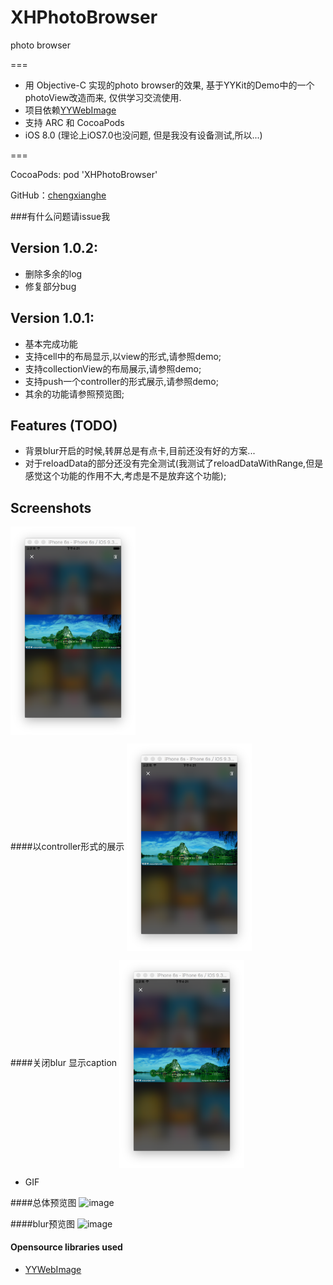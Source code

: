 # XHPhotoBrowser
photo browser

===
- 用 Objective-C 实现的photo browser的效果, 基于YYKit的Demo中的一个photoView改造而来, 仅供学习交流使用. 
- 项目依赖[YYWebImage](https://github.com/ibireme/YYWebImage)
- 支持 ARC 和 CocoaPods 
- iOS 8.0 (理论上iOS7.0也没问题, 但是我没有设备测试,所以...)

===

CocoaPods: pod 'XHPhotoBrowser'

GitHub：[chengxianghe](https://github.com/chengxianghe) 

###有什么问题请issue我

## Version 1.0.2:
- 删除多余的log
- 修复部分bug

## Version 1.0.1:
- 基本完成功能
- 支持cell中的布局显示,以view的形式,请参照demo;
- 支持collectionView的布局展示,请参照demo;
- 支持push一个controller的形式展示,请参照demo;
- 其余的功能请参照预览图;

## Features (TODO)

- 背景blur开启的时候,转屏总是有点卡,目前还没有好的方案...
- 对于reloadData的部分还没有完全测试(我测试了reloadDataWithRange,但是感觉这个功能的作用不大,考虑是不是放弃这个功能);

## Screenshots

<img src="https://github.com/chengxianghe/watch-gif/blob/master/photobrower1.png?raw=true" width = "200" alt="开启blur预览图" align=center />

<!--![screenshot](https://github.com/chengxianghe/watch-gif/blob/master/photobrower1.png?raw=true =100)-->

####以controller形式的展示
<img src="https://github.com/chengxianghe/watch-gif/blob/master/photobrower1.png?raw=true" width = "200" alt="以controller形式的展示" align=center />

<!--![screenshot](https://github.com/chengxianghe/watch-gif/blob/master/photobrower2.png?raw=true)-->

####关闭blur 显示caption
<img src="https://github.com/chengxianghe/watch-gif/blob/master/photobrower1.png?raw=true" width = "200" alt="关闭blur 显示caption" align=center />

<!--![screenshot](https://github.com/chengxianghe/watch-gif/blob/master/photobrower3.png?raw=true)-->

- GIF

####总体预览图
![image](https://github.com/chengxianghe/watch-gif/blob/master/photobrower1.gif?raw=true)

####blur预览图
![image](https://github.com/chengxianghe/watch-gif/blob/master/photobrower2.gif?raw=true)

#### Opensource libraries used

- [YYWebImage](https://github.com/ibireme/YYWebImage)

<!--## Licence-->

<!--This project uses MIT License.-->
